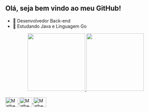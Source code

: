 ## Olá, seja bem vindo ao meu GitHub!

- 🔭 Desenvolvedor Back-end
- 🌱 Estudando Java e Linguagem Go

<div align="center">
  <a href="https://github.com/matheus321699">
  <img height="180em" src="https://github-readme-stats.vercel.app/api?username=matheus321699&show_icons=true&theme=dark&include_all_commits=true&count_private=true"/>
  <img height="180em" src="https://github-readme-stats.vercel.app/api/top-langs/?username=matheus321699&layout=compact&langs_count=7&theme=dark"/>
</div>

<div style="display: inline_block"><br>


  <img align="center" alt="Matheus-Java" height="30" width="40" src="https://cdn.jsdelivr.net/gh/devicons/devicon/icons/java/java-original-wordmark.svg">
  <img align="center" alt="Matheus-Linguagem Go" height="30" width="40" src="https://cdn.jsdelivr.net/gh/devicons/devicon/icons/go/go-original-wordmark.svg">
  <img align="center" alt="Matheus-Linguagem C" height="30" width="40" src="https://cdn.jsdelivr.net/gh/devicons/devicon/icons/c/c-original.svg">
  
</div>

  ##
